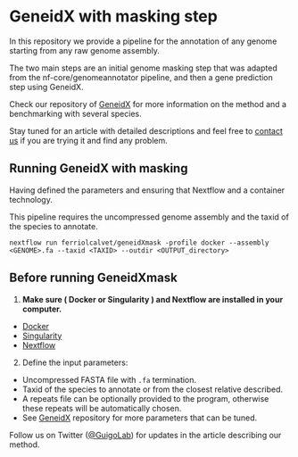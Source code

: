 # GeneidX with masking step

In this repository we provide a pipeline for the annotation of any genome starting from any raw genome assembly.

The two main steps are an initial genome masking step that was adapted from the nf-core/genomeannotator pipeline, and then a gene prediction step using GeneidX.

Check our repository of [GeneidX](https://github.com/guigolab/geneidx) for more information on the method and a benchmarking with several species.

Stay tuned for an article with detailed descriptions and feel free to [contact us](mailto:ferriol.calvet@crg.eu) if you are trying it and find any problem.


## Running GeneidX with masking
Having defined the parameters and ensuring that Nextflow and a container technology.

This pipeline requires the uncompressed genome assembly and the taxid of the species to annotate.

`nextflow run ferriolcalvet/geneidXmask -profile docker
                                        --assembly <GENOME>.fa
                                        --taxid <TAXID>
                                        --outdir <OUTPUT_directory>`


## Before running GeneidXmask
1. **Make sure ( Docker or Singularity ) and Nextflow are installed in your computer.**
  - [Docker](https://docs.docker.com/engine/install/)
  - [Singularity](https://sylabs.io/guides/3.0/user-guide/installation.html#)
  - [Nextflow](https://www.nextflow.io/docs/latest/getstarted.html#installation)

2. Define the input parameters:
  - Uncompressed FASTA file with `.fa` termination.
  - Taxid of the species to annotate or from the closest relative described.
  - A repeats file can be optionally provided to the program, otherwise these repeats will be automatically chosen.
  - See [GeneidX](https://github.com/guigolab/geneidx) repository for more parameters that can be tuned.



Follow us on Twitter ([@GuigoLab](https://twitter.com/GuigoLab)) for updates in the article describing our method.
